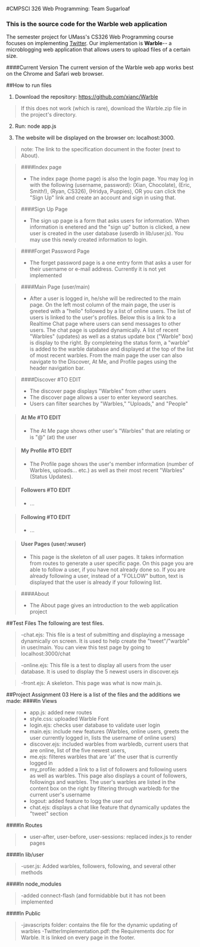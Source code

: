 #CMPSCI 326 Web Programming: Team Sugarloaf
### This is the source code for the Warble web application

The semester project for UMass's CS326 Web Programming course focuses on implementing <a href="http://twitter.com" target="_blank">Twitter</a>. Our implementation is <b>Warble</b>-- a microblogging web application that allows users to upload files of a certain size. 

####Current Version
The current version of the Warble web app works best on the Chrome and Safari web browser.

##How to run files

1. Download the repository: https://github.com/xianc/Warble
> If this does not work (which is rare), download the Warble.zip file in the project's directory. 

2. Run: node app.js

3. The website will be displayed on the browser on: localhost:3000. 

> note: The link to the specification document in the footer (next to About).

>####Index page
>- The index page (home page) is also the login page. You may log in with the following (username, password): (Xian, Chocolate), (Eric, Smith!), (Ryan, CS326), (Hridya, Puppies), OR you can click the "Sign Up" link and create an account and sign in using that. 

>####Sign Up Page 
>- The sign up page is a form that asks users for information. When information is enetered and the "sign up" button is clicked, a new user is created in the user database (userdb in lib/user.js). You may use this newly created information to login.

>####Forget Password Page
>- The forget password page is a one entry form that asks a user for their username or e-mail address. Currently it is not yet implemented

>####Main Page (user/main)
>- After a user is logged in, he/she will be redirected to the main page. On the left most column of the main page, the user is greeted with a "hello" followed by a list of online users. The list of users is linked to the user's profiles. Below this is a link to a Realtime Chat page where users can send messages to other users. The chat page is updated dynamically. A list of recent "Warbles" (updates) as well as a status update box ("Warble" box) is display to the right. By completeing the status form, a "warble" is added to the warble database and displayed at the top of the list of most recent warbles. From the main page the user can also navigate to the Discover, At Me, and Profile pages using the header navigation bar. 

>####Discover #TO EDIT
>- The discover page displays "Warbles" from other users
>- The discover page allows a user to enter keyword searches. 
>- Users can filter searches by "Warbles," "Uploads," and "People"

>#### At Me #TO EDIT
>- The At Me page shows other user's "Warbles" that are relating or is "@" (at) the user

>#### My Profile #TO EDIT
>- The Profile page shows the user's member information (number of Warbles, uploads... etc.) as well as their most recent "Warbles" (Status Updates). 

>#### Followers #TO EDIT
>- ...

>#### Following #TO EDIT
>- ...

>#### User Pages (user/:wuser)
>- This page is the skeleton of all user pages. It takes information from routes to generate a user specific page. On this page you are able to follow a user, if you have not already done so. If you are already following a user, instead of a "FOLLOW" button, text is displayed that the user is already if your following list. 

>####About
>- The About page gives an introduction to the web application project


##Test Files
The following are test files. 
>-chat.ejs: This file is a test of submitting and displaying a message dynamically on screen. It is used to help create the "tweet"/"warble" in user/main. You can view this test page by going to localhost:3000/chat

>-online.ejs: This file is a test to display all users from the user database. It is used to display the 5 newest users in discover.ejs

>-front.ejs: A skeleton. This page was what is now main.js. 

##Project Assignment 03
Here is a list of the files and the additions we made:
####In Views
>- app.js: added new routes
>- style.css: uploaded Warble Font
>- login.ejs: checks user database to validate user login
>- main.ejs: include new features (Warbles, online users, greets the user currently logged in, lists the username of online users)
>- discover.ejs: included warbles from warbledb, current users that are online, list of the five newest users,
>- me.ejs: filteres warbles that are 'at' the user that is currently logged in
>- my_profile: added a link to a list of followers and following users as well as warbles. This page also displays a count of followers, followings and warbles. The user's warbles are listed in the content box on the right by filtering through warbledb for the current user's username
>- logout: added feature to logg the user out
>- chat.ejs: displays a chat like feature that dynamically updates the "tweet" section

####In Routes
>- user-after, user-before, user-sessions: replaced index.js to render pages

####In lib/user
>-user.js: Added warbles, followers, following, and several other methods

####In node_modules
>-added connect-flash (and formidabble but it has not been implemented

####In Public
>-javascripts folder: contains the file for the dynamic updating of warbles
>-TwitterImplementation.pdf: the Requirements doc for Warble. It is linked on every page in the footer.  


